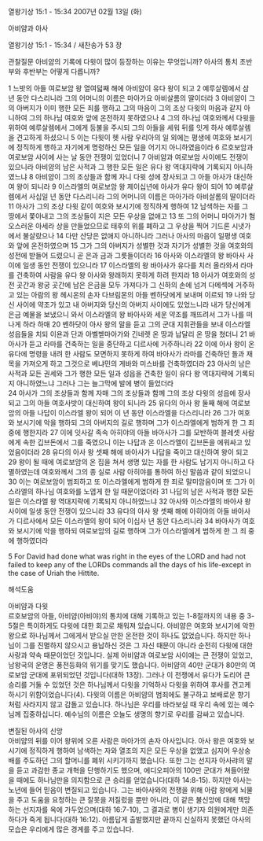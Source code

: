 열왕기상 15:1 - 15:34 
2007년 02월 13일 (화)

아비얌과 아사



열왕기상 15:1 - 15:34 / 새찬송가 53 장


관찰질문
아비얌의 기록에 다윗이 많이 등장하는 이유는 무엇입니까?
아사의 통치 초반부와 후반부는 어떻게 다릅니까?

1 느밧의 아들 여로보암 왕 열여덟째 해에 아비얌이 유다 왕이 되고 2 예루살렘에서 삼 년 동안 다스리니라 그의 어머니의 이름은 마아가요 아비살롬의 딸이더라 3 아비얌이 그의 아버지가 이미 행한 모든 죄를 행하고 그의 마음이 그의 조상 다윗의 마음과 같지 아니하여 그의 하나님 여호와 앞에 온전하지 못하였으나 4 그의 하나님 여호와께서 다윗을 위하여 예루살렘에서 그에게 등불을 주시되 그의 아들을 세워 뒤를 잇게 하사 예루살렘을 견고하게 하셨으니 5 이는 다윗이 헷 사람 우리아의 일 외에는 평생에 여호와 보시기에 정직하게 행하고 자기에게 명령하신 모든 일을 어기지 아니하였음이라 6 르호보암과 여로보암 사이에 사는 날 동안 전쟁이 있었더니 7 아비얌과 여로보암 사이에도 전쟁이 있으니라 아비얌의 남은 사적과 그 행한 모든 일은 유다 왕 역대지략에 기록되지 아니하였느냐 8 아비얌이 그의 조상들과 함께 자니 다윗 성에 장사되고 그 아들 아사가 대신하여 왕이 되니라 9 이스라엘의 여로보암 왕 제이십년에 아사가 유다 왕이 되어 10 예루살렘에서 사십일 년 동안 다스리니라 그의 어머니의 이름은 마아가라 아비살롬의 딸이더라 11 아사가 그의 조상 다윗 같이 여호와 보시기에 정직하게 행하여 12 남색하는 자를 그 땅에서 쫓아내고 그의 조상들이 지은 모든 우상을 없애고 13 또 그의 어머니 마아가가 혐오스러운 아세라 상을 만들었으므로 태후의 위를 폐하고 그 우상을 찍어 기드론 시냇가에서 불살랐으나 14 다만 산당은 없애지 아니하니라 그러나 아사의 마음이 일평생 여호와 앞에 온전하였으며 15 그가 그의 아버지가 성별한 것과 자기가 성별한 것을 여호와의 성전에 받들어 드렸으니 곧 은과 금과 그릇들이더라 16 아사와 이스라엘의 왕 바아사 사이에 일생 동안 전쟁이 있으니라 17  이스라엘의 왕 바아사가 유다를 치러 올라와서 라마를 건축하여 사람을 유다 왕 아사와 왕래하지 못하게 하려 한지라 18 아사가 여호와의 성전 곳간과 왕궁 곳간에 남은 은금을 모두 가져다가 그 신하의 손에 넘겨 다메섹에 거주하고 있는 아람의 왕 헤시온의 손자 다브림몬의 아들 벤하닷에게 보내며 이르되 19 나와 당신 사이에 약조가 있고 내 아버지와 당신의 아버지 사이에도 있었느니라 내가 당신에게 은금 예물을 보냈으니 와서 이스라엘의 왕 바아사와 세운 약조를 깨뜨려서 그가 나를 떠나게 하라 하매 20 벤하닷이 아사 왕의 말을 듣고 그의 군대 지휘관들을 보내 이스라엘 성읍들을 치되 이욘과 단과 아벨벧마아가와 긴네렛 온 땅과 납달리 온 땅을 쳤더니 21 바아사가 듣고 라마를 건축하는 일을 중단하고 디르사에 거주하니라 22 이에 아사 왕이 온 유다에 명령을 내려 한 사람도 모면하지 못하게 하여 바아사가 라마를 건축하던 돌과 재목을 가져오게 하고 그것으로 베냐민의 게바와 미스바를 건축하였더라 23 아사의 남은 사적과 모든 권세와 그가 행한 모든 일과 성읍을 건축한 일이 유다 왕 역대지략에 기록되지 아니하였느냐 그러나 그는 늘그막에 발에 병이 들었더라  
24 아사가 그의 조상들과 함께 자매 그의 조상들과 함께 그의 조상 다윗의 성읍에 장사되고 그의 아들 여호사밧이 대신하여 왕이 되니라 25 유다의 아사 왕 둘째 해에 여로보암의 아들 나답이 이스라엘 왕이 되어 이 년 동안 이스라엘을 다스리니라 26 그가 여호와 보시기에 악을 행하되 그의 아버지의 길로 행하며 그가 이스라엘에게 범하게 한 그 죄 중에 행한지라 27 이에 잇사갈 족속 아히야의 아들 바아사가 그를 모반하여 블레셋 사람에게 속한 깁브돈에서 그를 죽였으니 이는 나답과 온 이스라엘이 깁브돈을 에워싸고 있었음이더라  28 유다의 아사 왕 셋째 해에 바아사가 나답을 죽이고 대신하여 왕이 되고 29 왕이 될 때에 여로보암의 온 집을 쳐서 생명 있는 자를 한 사람도 남기지 아니하고 다 멸하였는데 여호와께서 그의 종 실로 사람 아히야를 통하여 하신 말씀과 같이 되었으니 30 이는 여로보암이 범죄하고 또 이스라엘에게 범하게 한 죄로 말미암음이며 또 그가 이스라엘의 하나님 여호와를 노엽게 한 일 때문이었더라 31 나답의 남은 사적과 행한 모든 일은 이스라엘 왕 역대지략에 기록되지 아니하였느냐 32 아사와 이스라엘의 바아사 왕 사이에 일생 동안 전쟁이 있으니라 33 유다의 아사 왕 셋째 해에 아히야의 아들 바아사가 디르사에서 모든 이스라엘의 왕이 되어 이십사 년 동안 다스리니라 34 바아사가 여호와 보시기에 악을 행하되 여로보암의 길로 행하며 그가 이스라엘에게 범하게 한 그 죄 중에 행하였더라 

5 For David had done what was right in the eyes of the LORD and had not failed to keep any of the LORDs commands all the days of his life-except in the case of Uriah the Hittite.

해석도움





아비얌과 다윗  
르호보암의 아들, 아비얌(아비야)의 통치에 대해 기록하고 있는 1-8절까지의 내용 중 3-5절은 특이하게도 다윗에 대한 회고로 채워져 있습니다. 아비얌은 여호와 보시기에 악한 왕으로 하나님께서 그에게서 받으실 만한 온전한 것이 하나도 없었습니다. 하지만 하나님이 그를 진멸하지 않으시고 용납하신 것은 그 자신 때문이 아니라 순전히 다윗에 대한 사랑과 약속 때문이었던 것입니다. 실제 아비얌과 여로보암 사이에는 큰 전쟁이 있었고, 남왕국의 운명은 풍전등화의 위기를 맞기도 했습니다. 아비얌의 40만 군대가 80만의 여로보암 군대에 포위되었던 것입니다(대하 13장). 그러나 이 전쟁에서 유다가 도리어 큰 승리를 거둘 수 있었던 것은 하나님께서 다윗을 기억하사 다윗을 위하여 후사를 견고케 하시기 위함이었습니다(4). 다윗의 이름은 아비얌의 범죄에도 불구하고 보배로운 향기처럼 사라지지 않고 감돌고 있습니다. 하나님은 우리를 바라보실 때 우리 속에 있는 예수님께 집중하십니다. 예수님의 이름은 오늘도 생명의 향기로 우리를 감싸고 있습니다.  

변질된 아사의 신앙  
아비얌의 뒤를 이어 왕위에 오른 사람은 마아가의 손자 아사입니다. 아사 왕은 여호와 보시기에 정직하게 행하여 남색하는 자와 열조의 지은 모든 우상을 없앴고 심지어 우상숭배를 주도하던 그의 할머니를 폐위 시키기까지 했습니다. 또한 그는 선지자 아사랴의 말을 듣고 과감한 종교 개혁을 단행하기도 했으며, 에디오피아의 100만 군대가 쳐들어왔을 때에도 하나님만을 의지함으로 큰 승리를 얻었습니다(대하 14:8-15). 하지만 아사는 노년에 들어 믿음이 변질되고 있습니다. 그는 바아사와의 전쟁을 위해 아람 왕에게 뇌물을 주고 도움을 요청하는 큰 잘못을 저질렀을 뿐만 아니라, 이 같은 불신앙에 대해 책망하는 선지자를 옥에 가두었으며(대하 16:7-10), 그 결과로 병이 생기자 의원에게만 의존하다가 죽게 됩니다(대하 16:12). 아름답게 출발했지만 끝까지 신실하지 못했던 아사의 모습은 우리에게 많은 경계를 주고 있습니다.